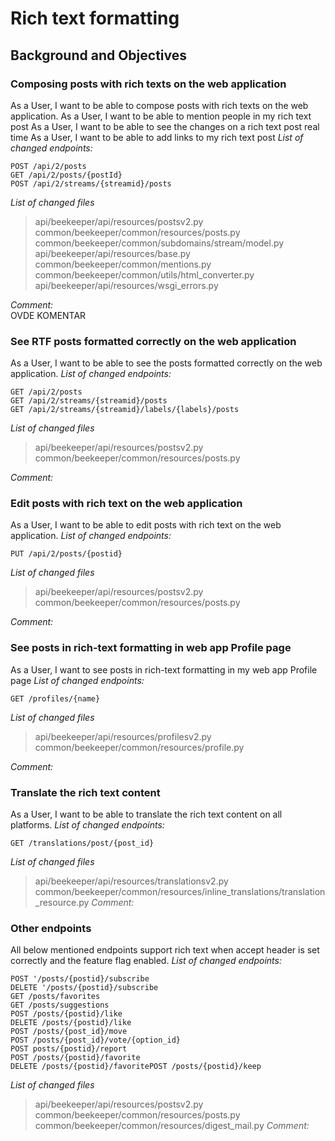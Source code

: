 # Rich text formatting

## Background and Objectives


### Composing posts with rich texts on the web application
As a User, I want to be able to compose posts with rich texts on the web application.
As a User, I want to be able to mention people in my rich text post
As a User, I want to be able to see the changes on a rich text post real time
As a User, I want to be able to add links to my rich text post
*List of changed endpoints:*
```
POST /api/2/posts
GET /api/2/posts/{postId}
POST /api/2/streams/{streamid}/posts
```
*List of changed files*  
> api/beekeeper/api/resources/postsv2.py  
> common/beekeeper/common/resources/posts.py  
> common/beekeeper/common/subdomains/stream/model.py  
> api/beekeeper/api/resources/base.py  
> common/beekeeper/common/mentions.py  
> common/beekeeper/common/utils/html_converter.py  
> api/beekeeper/api/resources/wsgi_errors.py

*Comment:*  
OVDE KOMENTAR

### See RTF posts formatted correctly on the web application
As a User, I want to be able to see the posts formatted correctly on the web application.
*List of changed endpoints:*
```
GET /api/2/posts
GET /api/2/streams/{streamid}/posts
GET /api/2/streams/{streamid}/labels/{labels}/posts
```
*List of changed files*  
> api/beekeeper/api/resources/postsv2.py  
> common/beekeeper/common/resources/posts.py

*Comment:*

###  Edit posts with rich text on the web application
As a User, I want to be able to edit posts with rich text on the web application.
*List of changed endpoints:*
```
PUT /api/2/posts/{postid}
```
*List of changed files*  
> api/beekeeper/api/resources/postsv2.py  
> common/beekeeper/common/resources/posts.py

*Comment:*

### See posts in rich-text formatting in web app Profile page 
As a User, I want to see posts in rich-text formatting in my web app Profile page
*List of changed endpoints:*
```
GET /profiles/{name}
```
*List of changed files*  
> api/beekeeper/api/resources/profilesv2.py  
> common/beekeeper/common/resources/profile.py

*Comment:*

### Translate the rich text content
As a User, I want to be able to translate the rich text content on all platforms.
*List of changed endpoints:*
```
GET /translations/post/{post_id}
```
*List of changed files*  
> api/beekeeper/api/resources/translationsv2.py  
> common/beekeeper/common/resources/inline_translations/translation_resource.py
*Comment:*

### Other endpoints
All below mentioned endpoints support rich text when accept header is set correctly and the feature flag enabled.
*List of changed endpoints:*
```
POST '/posts/{postid}/subscribe
DELETE '/posts/{postid}/subscribe
GET /posts/favorites
GET /posts/suggestions
POST /posts/{postid}/like
DELETE /posts/{postid}/like
POST /posts/{post_id}/move
POST /posts/{post_id}/vote/{option_id}
POST posts/{postid}/report
POST /posts/{postid}/favorite
DELETE /posts/{postid}/favoritePOST /posts/{postid}/keep
```
*List of changed files*  
> api/beekeeper/api/resources/postsv2.py  
> common/beekeeper/common/resources/posts.py  
> common/beekeeper/common/resources/digest_mail.py
*Comment:*


